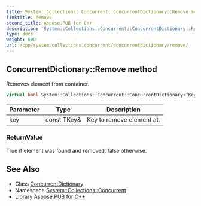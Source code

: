 ```yaml
---
title: System::Collections::Concurrent::ConcurrentDictionary::Remove method
linktitle: Remove
second_title: Aspose.PUB for C++
description: 'System::Collections::Concurrent::ConcurrentDictionary::Remove method. Removes element from container in C++.'
type: docs
weight: 600
url: /cpp/system.collections.concurrent/concurrentdictionary/remove/
---
```

## ConcurrentDictionary::Remove method


Removes element from container.

```cpp
virtual bool System::Collections::Concurrent::ConcurrentDictionary<TKey, TValue>::Remove(const TKey &key) override
```


| Parameter | Type | Description |
| --- | --- | --- |
| key | const TKey\& | Key to remove element at. |

### ReturnValue

True if element was found and removed, false otherwise.

## See Also

* Class [ConcurrentDictionary](../)
* Namespace [System::Collections::Concurrent](../../)
* Library [Aspose.PUB for C++](../../../)
